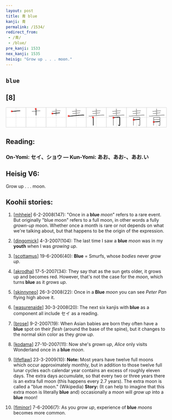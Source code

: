 ```yaml
---
layout: post
title: 青 blue
kanji: 青
permalink: /1534/
redirect_from:
 - /青/
 - /blue/
pre_kanji: 1533
nex_kanji: 1535
heisig: "Grow up . . . moon."
---
```


## `blue`

## [8]

<div class="stroke"><img src="../images/E99D92.png" /></div>

## Reading:

### On-Yomi: セイ、ショウ &mdash; Kun-Yomi: あお、あお-、あお.い

## Heisig V6:

Grow up . . . moon.

## Koohii stories:

1) [<a href="http://kanji.koohii.com/profile/mhheie">mhheie</a>] 6-2-2008(147): &quot;Once in a<strong> blue</strong> <em>moon</em>&quot; refers to a rare event. But originally &quot;blue moon&quot; refers to a full moon, in other words a fully <em>grown-up</em> moon. Whether once a month is rare or not depends on what we&#039;re talking about, but that happens to be the origin of the expression.

2) [<a href="http://kanji.koohii.com/profile/dingomick">dingomick</a>] 4-3-2007(104): The last time I saw a <strong>blue</strong> <em>moon</em> was in my <strong>youth</strong> when I was <em>growing up</em>.

3) [<a href="http://kanji.koohii.com/profile/scottamus">scottamus</a>] 19-6-2006(40): <strong>Blue</strong> = Smurfs, whose <em>bodies</em> never <em>grow up</em>.

4) [<a href="http://kanji.koohii.com/profile/akrodha">akrodha</a>] 17-5-2007(34): They say that as the sun gets older, it grows up and becomes red. However, that&#039;s not the case for the <em>moon</em>, which turns<strong> blue</strong> as it <em>grows up</em>.

5) [<a href="http://kanji.koohii.com/profile/skinnyneo">skinnyneo</a>] 26-3-2008(22): Once in a<strong> Blue</strong> <em>moon</em> you can see <em>Peter Pan</em> flying high above it.

6) [<a href="http://kanji.koohii.com/profile/wasurenaide">wasurenaide</a>] 30-3-2008(20): The next six kanjis with<strong> blue</strong> as a component all include セイ as a reading.

7) [<a href="http://kanji.koohii.com/profile/brose">brose</a>] 9-2-2007(19): When Asian babies are born they often have a<strong> blue</strong> spot on their <em>flesh</em> (around the base of the spine), but it changes to the normal skin color as they <em>grow up</em>.

8) [<a href="http://kanji.koohii.com/profile/kodama">kodama</a>] 27-10-2007(11): Now she&#039;s <em>grown up</em>, <em>Alice</em> only visits Wonderland once in a<strong> blue</strong> <em>moon</em>.

9) [<a href="http://kanji.koohii.com/profile/lifeflaw">lifeflaw</a>] 23-3-2009(10): <strong>Note:</strong> Most years have twelve full moons which occur approximately monthly, but in addition to those twelve full lunar cycles each calendar year contains an excess of roughly eleven days. The extra days accumulate, so that every two or three years there is an extra full moon (this happens every 2.7 years). The extra moon is called a &quot;blue moon.&quot; (Wikipedia) <strong>Story:</strong> (It can help to imagine that this extra moon is literally<strong> blue</strong> and) occasionally a <em>moon</em> will <em>grow up</em> into a<strong> blue</strong> moon!

10) [<a href="http://kanji.koohii.com/profile/fiminor">fiminor</a>] 7-6-2006(7): As you <em>grow up</em>, experience of<strong> blue</strong> <em>moons</em> becomes more common.
